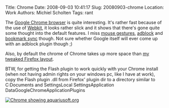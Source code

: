 Title: Chrome
Date: 2008-09-03 10:41:17
Slug: 20080903-chrome
Location: Work
Authors: Michiel Scholten
Tags: rant

<p>The <a href="http://www.google.com/chrome/">Google Chrome browser</a> is quite interesting. It's rather fast because of the use of <a href="http://webkit.org/">Webkit</a>, it looks rather slick and it shows that there's gone quite some thought into the default features. I miss <a href="https://addons.mozilla.org/en-US/firefox/addon/6366">mouse gestures</a>, <a href="https://addons.mozilla.org/en-US/firefox/addon/1865">adblock</a> and <a href="https://addons.mozilla.org/en-US/firefox/addon/2410">bookmark sync</a> though. Not sure whether Google itself will ever come up with an adblock plugin though ;)</p>

<p>Also, by default the chrome of Chrome takes up more space than <a href="http://aquariusoft.org/gallery/v/screenies/various/firefox_3_winxp_default_theme.html">my tweaked Firefox layout</a>.</p>

<p>BTW, for getting the Flash plugin to work quickly with your Chrome install (when not having admin rights on your windows pc, like I have at work), copy the Flash plugin .dll from Firefox' plugin dir to a directory similar to C:Documents and Settings<your user>Local SettingsApplication DataGoogleChromeApplicationPlugins</p>

<div class="content-image"><div><a href="http://aquariusoft.org/gallery/v/screenies/various/20080903_google_chrome.png.html"><img src="http://aquariusoft.org/~mbscholt/images/content/20080903_google_chrome_resized.png" alt="Chrome showing aquariusoft.org" title="Chrome showing aquariusoft.org" /></a></div></div> 
<br style="clear: both;" /> 


